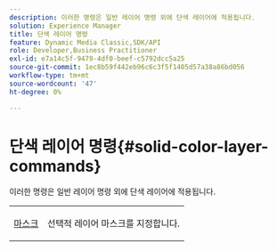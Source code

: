 ```yaml
---
description: 이러한 명령은 일반 레이어 명령 외에 단색 레이어에 적용됩니다.
solution: Experience Manager
title: 단색 레이어 명령
feature: Dynamic Media Classic,SDK/API
role: Developer,Business Practitioner
exl-id: e7a14c5f-9479-4df0-beef-c5792dcc5a25
source-git-commit: 1ec8b59f442eb96c6c3f5f1405d57a38a86bd056
workflow-type: tm+mt
source-wordcount: '47'
ht-degree: 0%

---
```


# 단색 레이어 명령{#solid-color-layer-commands}

이러한 명령은 일반 레이어 명령 외에 단색 레이어에 적용됩니다.

<table id="simpletable_4E563E4C797E45F390340258170BDCE4"> 
 <tr class="strow"> 
  <td class="stentry"> <p><a href="../../../../../../is-api/http-ref/image-serving-api-ref/c-http-protocol-reference/c-command-reference/r-mask.md#reference-922254e027404fb890b850e2723ee06e" type="reference" format="dita" scope="local"> 마스크</a> </p> </td> 
  <td class="stentry"> <p>선택적 레이어 마스크를 지정합니다. </p></td> 
 </tr> 
</table>
